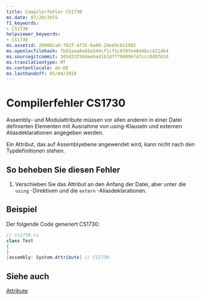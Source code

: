 ```yaml
---
title: Compilerfehler CS1730
ms.date: 07/20/2015
f1_keywords:
- CS1730
helpviewer_keywords:
- CS1730
ms.assetid: 20900ca0-702f-4f35-9a60-2dee9cb11902
ms.openlocfilehash: 7b82aaa8e68a344cf1cf1c8f8fe48d4bcc421db4
ms.sourcegitcommit: 3d5d33f384eeba41b2dff79d096f47ccc8d8f03d
ms.translationtype: MT
ms.contentlocale: de-DE
ms.lasthandoff: 05/04/2018
---
```

# <a name="compiler-error-cs1730"></a>Compilerfehler CS1730
Assembly- und Modulattribute müssen vor allen anderen in einer Datei definierten Elementen mit Ausnahme von using-Klauseln und externen Aliasdeklarationen angegeben werden.  
  
 Ein Attribut, das auf Assemblyebene angewendet wird, kann nicht nach den Typdefinitionen stehen.  
  
## <a name="to-correct-this-error"></a>So beheben Sie diesen Fehler  
  
1.  Verschieben Sie das Attribut an den Anfang der Datei, aber unter die `using` -Direktiven und die `extern` -Aliasdeklarationen.  
  
## <a name="example"></a>Beispiel  
 Der folgende Code generiert CS1730:  
  
```csharp  
// cs1730.cs  
class Test  
{  
}  
[assembly: System.Attribute] // CS1730  
```  
  
## <a name="see-also"></a>Siehe auch  
 [Attribute](../../csharp/programming-guide/concepts/attributes/index.md)
